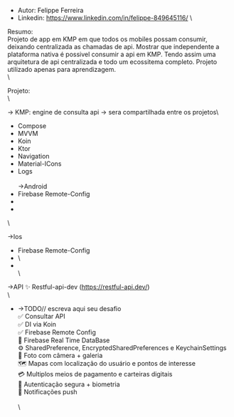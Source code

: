
* Autor: Felippe Ferreira 
* Linkedin: https://www.linkedin.com/in/felippe-849645116/
\

Resumo:\
Projeto de app em KMP em que todos os mobiles possam consumir, deixando centralizada as chamadas de api.
Mostrar que independente a plataforma nativa é possivel consumir a api em KMP.
Tendo assim uma arquitetura de api centralizada e todo um ecossitema completo.
Projeto utilizado apenas para aprendizagem.\
\

Projeto:\
\


-> KMP: engine de consulta api -> sera compartilhada entre os projetos\
*  Compose
*  MVVM
*  Koin
*  Ktor
*  Navigation
*  Material-ICons
*  Logs
\
\
->Android
*  Firebase Remote-Config
* 
* 
\

->Ios
*  Firebase Remote-Config
* \
* \
\

->API
✨ Restful-api-dev (https://restful-api.dev/)\
\


* ->TODO// escreva aqui seu desafio\
✅ Consultar API\
✅ DI via Koin\
✅ Firebase Remote Config\
🧩 Firebase Real Time DataBase\
⚙️ SharedPreference, EncryptedSharedPreferences e KeychainSettings\
📸 Foto com câmera + galeria\
🗺️ Mapas com localização do usuário e pontos de interesse\
💳 Multiplos meios de pagamento e carteiras digitais\
🔐 Autenticação segura + biometria\
🔔 Notificações push\
\
\


